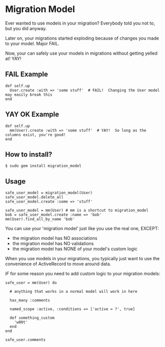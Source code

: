 Migration Model
===============

Ever wanted to use models in your migration?  Everybody told you not to, but you did anyway.

Later on, your migrations started exploding because of changes you made to your model.  Major FAIL.

Now, your can safely use your models in migrations without getting yelled at!  YAY!


FAIL Example
------------

    def self.up
      User.create :with => 'some stuff'  # FAIL!  Changing the User model may easily break this
    end


YAY OK Example
--------------

    def self.up
      mm(User).create :with => 'some stuff'  # YAY!  So long as the columns exist, you're good!
    end


How to install?
---------------

    $ sudo gem install migration_model

Usage
-----

    safe_user_model = migration_model(User)
    safe_user_model.delete_all
    safe_user_model.create :some => 'stuff'

    safe_user_model = mm(User) # mm is a shortcut to migration_model
    bob = safe_user_model.create :name => 'bob'
    mm(User).find_all_by_name 'bob'

You can use your 'migration model' just like you use the real one, EXCEPT:

  * the migration model has NO associations
  * the migration model has NO validations
  * the migration model has NONE of your model's custom logic

When you use models in your migrations, you typically just want to use the 
convenience of ActiveRecord to move around data.

*IF* for some reason you need to add custom logic to your migration models:

    safe_user = mm(User) do

      # anything that works in a normal model will work in here

      has_many :comments

      named_scope :active, :conditions => ['active = ?', true]

      def something_custom
        'w00t'
      end
    end

    safe_user.comments
